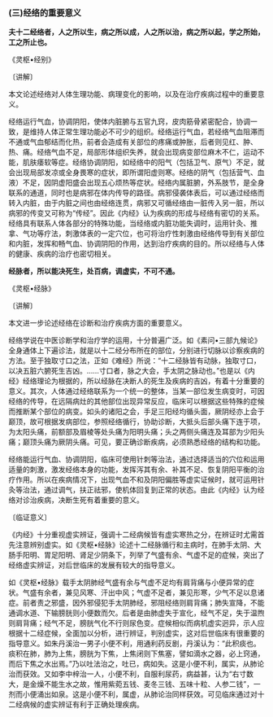 ### (三)经络的重要意义

**夫十二经络者，人之所以生，病之所以成，人之所以治，病之所以起，学之所始，工之所止也。**

《灵枢•经别》

〔讲解〕

本文论述经络对人体生理功能、病理变化的影响，以及在治疗疾病过程中的重要意义。

经络运行气血，协调阴阳，使体内脏腑与五官九窍，皮肉筋骨紧密配合，协调一致，是维持人体正常生理功能必不可少的组织。经络运行气血，若经络气血阻滞而不通或气血郁结而化热，前者会造成有关部位的疼痛或肿胀，后者则见红、肿、热、痛。经络气血不足，局部形体组织失养，就会出现病变部位麻木不仁，运动不能，肌肤痿软等症。经络协调阴阳，如经络中的阳气（包括卫气、原气）不足，就会出现局部发凉或全身畏寒的症状，即所谓阳虚则寒。经络的阴气（包括营气、血液）不足，因阴虚阳盛会出现五心烦热等症状。经络内属脏腑，外系肢节，是全身联系的通道，同时也是病邪在体内传导的路径。病邪侵袭体表后，可以通过经络而转入内脏，由于内脏之间也由经络连贯，病邪又可循经络由一脏传入另一脏，所以病邪的传变又可称为“传经”。因此《内经》认为疾病的形成与经络有密切的关系。经络具有联系人体各部分的特殊功能，当经络或内脏功能失调时，运用针灸、推拿、气功等疗法，刺激体表的一定穴位，也可将治疗性刺激由经络传导到有关部位和内脏，发挥和畅气血、协调阴阳的作用，达到治疗疾病的目的。所以经络与人体的健康、疾病的治疗也密切相关。

**经脉者，所以能决死生，处百病，调虚实，不可不通。**

《灵枢•经脉》

〔讲解〕

本文进一步论述经络在诊断和治疗疾病方面的重要意义。

经络学说在中医诊断学和治疗学的运用，十分普遍广泛。如《素问•三部九候论》全身通体上下遍诊法，就是以十二经分布所在的部位，分别进行切脉以诊察疾病的方法。至于独取寸口之法，正如《难经》所说：“十二经脉皆有动脉，独取寸口，以决五脏六腑死生吉凶。……寸口者，脉之大会，手太阴之脉动也。”也是以《内经》经络理论为根据的，所以经脉在决断人的死生及疾病的吉凶，有着十分重要的意义。其次，人体通过经络联系为一个统一的整体，当某一部位发生病变时，可因经络的传导，在远隔病灶的其他部位出现异常反应，临床可以根据这些特殊的症候而推断某个部位的病变。如头的诸阳之会，手足三阳经均循头面，厥阴经亦上会于巅顶，故可根据发病部位，参照经络循行，协助诊断，大抵头后部头痛下连于项，为太阳头痛，前额部及眉棱等处头痛为阳明头痛；头之两侧头痛连及耳部为少阳头痛；巅顶头痛为厥阴头痛。可见，要正确诊断疾病，必须熟悉经络的结构和功能。

经络能运行气血、协调阴阳，临床可使用针刺等治法，通过选择适当的穴位和运用适量的刺激，激发经络本身的功能，发挥泻其有余、补其不足、恢复阴阳平衡的治疗作用。所以在疾病情况下，出现气血不和及阴阳偏胜等虚实证候时，就可运用针灸等治法，通过调气，扶正祛邪，使机体回复到正常的状态。由此《内经》认为经络对诊治疾病，决断生死有着重要的意义。

〔临证意义〕

《内经》十分重视虚实辨证，强调十二经病候皆有虚实寒热之分，在辨证时尤需首先注意辨别虚实。如《灵枢•经脉》论述十二经脉循行和主病时，在肺手太阴、大肠手阳明、胃足阳明、肾足少阴条下，列举了气盛有余、气虚不足的症候，突出了经络虚实辨证，对后世临床的发展有较大的指导意义。

如《灵枢•经脉》载手太阴肺经气盛有余与气虚不足均有肩背痛与小便异常的症状。气盛有余者，兼见风寒、汗出中风；气虚不足者，兼见形寒，少气不足以息诸症。前者责之邪盛，因外邪侵犯手太阴肺经，邪阻经络则肩背痛；肺失宣降，不能通调水道、下输膀胱则小便数而欠。后者是由肺虚失于宣化，经气不足，失于温煦则肩背痛；经气不足，膀胱气化不行则尿色变。症候相似而病机虚实迥异，示人应根据十二经症候，全面加以分析，进行辨证，判别虚实，这对后世临床有很重要的指导意义。如朱丹溪治一男子小便不利，用通利药反剧，丹溪认为：“此积痰也。痰积在肺，肺为上焦，膀胱为下焦，上焦闭则下焦塞，譬如滴水之器，必上窍通，而后下焦之水出焉。”乃以吐法治之，吐已，病如失。这是小便不利，属实，从肺论治而获效。又如李中梓治一人，小便不利，自服利尿药，病益甚，认为“右寸数大，是金燥不能生水之故，惟用紫菀五钱、麦冬三钱、五味十粒、人参二钱”，一剂而小便涌出如泉。这是小便不利，属虚，从肺论治同样获效。可见临床通过对十二经病候的虚实辨证有利于正确处理疾病。

